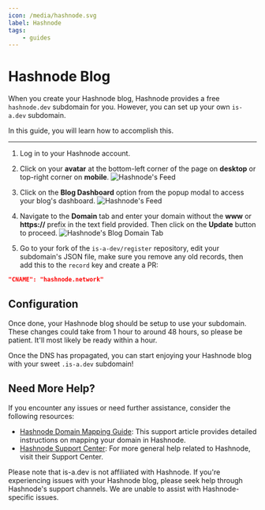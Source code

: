 ```yaml
---
icon: /media/hashnode.svg
label: Hashnode
tags:
    - guides
---
```


# Hashnode Blog

When you create your Hashnode blog, Hashnode provides a free `hashnode.dev` subdomain for you. However, you can set up your own `is-a.dev` subdomain.

In this guide, you will learn how to accomplish this.

---

1. Log in to your Hashnode account.

1. Click on your **avatar** at the bottom-left corner of the page on **desktop** or top-right corner on **mobile**.
   ![Hashnode's Feed](https://cdn.hashnode.com/res/hashnode/image/upload/v1614932849541/cBNDGKXMj.png?auto=compress)

1. Click on the **Blog Dashboard** option from the popup modal to access your blog's dashboard.
   ![Hashnode's Feed](https://cdn.hashnode.com/res/hashnode/image/upload/v1614937218081/InvxVHXDy.png?auto=compress)

1. Navigate to the **Domain** tab and enter your domain without the **www** or **https://** prefix in the text field provided. Then click on the **Update** button to proceed.
   ![Hashnode's Blog Domain Tab](https://cdn.hashnode.com/res/hashnode/image/upload/v1614937377176/0cwddAywO.png?auto=compress)

1. Go to your fork of the `is-a-dev/register` repository, edit your subdomain's JSON file, make sure you remove any old records, then add this to the `record` key and create a PR:

```json
"CNAME": "hashnode.network"
```

## Configuration

Once done, your Hashnode blog should be setup to use your subdomain. These changes could take from 1 hour to around 48 hours, so please be patient. It'll most likely be ready within a hour.

Once the DNS has propagated, you can start enjoying your Hashnode blog with your sweet `.is-a.dev` subdomain!

## Need More Help?

If you encounter any issues or need further assistance, consider the following resources:

- [Hashnode Domain Mapping Guide](https://support.hashnode.com/docs/mapping-domain/): This support article provides detailed instructions on mapping your domain in Hashnode.
- [Hashnode Support Center](https://support.hashnode.com/): For more general help related to Hashnode, visit their Support Center.

Please note that is-a.dev is not affiliated with Hashnode. If you're experiencing issues with your Hashnode blog, please seek help through Hashnode's support channels. We are unable to assist with Hashnode-specific issues.
